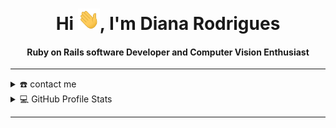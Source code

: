 <html>
<body>
  
<div align="center">
<h1 align="center">Hi <img width="35" src="https://github.com/1999AZZAR/1999AZZAR/blob/main/resources/img/waving.gif">, I'm Diana Rodrigues</h1>
<h4 align="center">Ruby on Rails software Developer and Computer Vision Enthusiast</h4>
</div>

-----
<details>
  <summary>☎️ contact me</summary>
<div>
  <samp>
    <h2 align="center">you can reach me by:</h2>
    <p align="center">
      <br/>
      <a href="https://www.linkedin.com/in/diana-rodrigues-624196155/" target="blank"><img align="center"
         src="https://img.shields.io/badge/linkedin-%231DA1F2.svg?style=for-the-badge&logo=linkedin&logoColor=white"
         alt="diana" height="30"/></a>
      <a href="mailto:codesdiana@gmail.com" target="blank"><img align="center"
         src="https://img.shields.io/badge/gmail-EA4335.svg?style=for-the-badge&logo=gmail&logoColor=white"
         alt="azzar" height="30"/></a>
    </p>
   <p align="center">
      <a href="https://instagram.com/dianacodes" target="blank"><img align="center"
         src="https://img.shields.io/badge/instagram-%23E4405F.svg?style=for-the-badge&logo=Instagram&logoColor=white"
         alt="diana" height="30"/></a>
    </p>
  </samp>
</div>
</details>
  
<details> 
  <summary>💻 GitHub Profile Stats</summary>
  <div>
  <samp>
    <details open>
  <summary><h3>Languages</h3></summary>
            <p align="center">
        <a href="(https://github-readme-stats.vercel.app/api?username=dianabianca&show_icons=true&theme=dracula&count_private=true">
          <img src="https://github-readme-stats.vercel.app/api?username=dianabianca&show_icons=true&theme=dracula&count_private=true"/></a>
      </p>
        <p align="center">
          <a href="https://github.com/1999AZZAR/">
          <img width="45%" src="https://github-profile-summary-cards.vercel.app/api/cards/repos-per-language?username=dianabianca&theme=dracula&layout=compact&hide_border=true&count_private=true"
          alt="dianabianca :: Top Langs by repo" />
          <img width="45%" src="https://github-profile-summary-cards.vercel.app/api/cards/most-commit-language?username=dianabianca&theme=dracula&layout=compact&hide_border=true&count_private=true"
          alt="dianabianca :: Top Langs by commit" />
          </a>
        </p>
</details>
    <details open>
  <summary><h3>stasistic</h3></summary>
        <p align="center">
          <a href="https://github.com/1999AZZAR/">
          <img width="49.5%" src="https://github-readme-stats.vercel.app/api?username=dianabianca&show_icons=true&theme=dracula&hide_border=true&count_private=true" />
          <img width="49.5%" src="https://github-readme-streak-stats.herokuapp.com/?user=dianabianca&theme=dracula&hide_border=true&count_private=true" />
          </a>
       </p>
     <br>
     </samp>
  </div>    
</details>

</body>
</html>

-----
